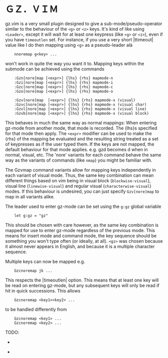 # ＧＺ．ＶＩＭ

gz.vim is a very small plugin designed to give a sub-mode/pseudo-operator
similar to the behaviour of the `<g>` or `<z>` keys. It's kind of like using
`<Leader>`, except it will wait for at least one keypress (like `<g>` or `<z>`),
even if you have `timeoutlen` set. For instance, if you use a very short
|ttimeout| value like I do then mapping using `<g>` as a pseudo-leader alà 

```vim
    nnoremap g<key> ...
```

won't work in quite the way you want it to. Mapping keys within the
submode can be achieved using the commands

```vim
    :Gzn[nore]map [<expr>] {lhs} {rhs} mapmode-n 
    :Gzi[nore]map [<expr>] {lhs} {rhs} mapmode-i 
    :Gzc[nore]map [<expr>] {lhs} {rhs} mapmode-c 
    :Gzo[nore]map [<expr>] {lhs} {rhs} mapmode-o 

    :Gzv[nore]map  [<expr>] {lhs} {rhs} mapmode-x (visual)       
    :Gzvc[nore]map [<expr>] {lhs} {rhs} mapmode-x (visual char)  
    :Gzvl[nore]map [<expr>] {lhs} {rhs} mapmode-x (visual line)  
    :Gzvb[nore]map [<expr>] {lhs} {rhs} mapmode-x (visual block) 
```

This behaves in much the same way as normal mappings: When entering gz-mode
from another mode, that mode is recorded. The {lhs}s specified for that mode
then apply. The `<expr>` modifier can be used to make the {rhs} of the mapping
be evaluated and the resulting string treated as a set of keypresses as if the
user typed them. If the keys are not mapped, the default behaviour for that
mode applies. e.g. gzd becomes d when in normal, visual, etc. The 'nore'
variants for each command behave the same way as the variants of commands
(like `nmap`) you might be familiar with.

The Gzvmap command variants allow for mapping keys independently in each
variant of visual mode. Thus, the same key combination can mean different
things based on vim being in visual block (`blockwise-visual`), visual line
(`linewise-visual`) and regular visual (`characterwise-visual`) modes. If this
behaviour is undesired, you can just specify `Gzv[nore]map` to map in all
variants alike.

The leader used to enter gz-mode can be set using the `g:gz` global variable

```vim
    let g:gz = "gz"
```

This should be chosen with care however, as the same key combination is mapped
for use to enter gz-mode regardless of the previous mode. This means for
insert mode and command mode, the key sequence should be something you won't
type often (or ideally, at all). `<gz>` was chosen because it almost never appears in
English, and because it is a multiple character sequence.

Multiple keys can now be mapped e.g.

```vim
    Gzcnoremap jk ...
```

This respects the |timeoutlen| option. This means that at least one key will
be read on entering gz-mode, but any subsequent keys will only be read if
hit in quick successions. This allows

```vim
    Gzcnoremap <key1><key2> ...
```

to be handled differently from

```vim
    Gzcnoremap <key1> ...
    Gzcnoremap <key2> ...
```


TODO:

* ~~~Operator pending mappings cannot work. This is due to the behaviour of `mode()`, as executing `mode()` requires changing the mode from operator pending. Thus, we cannot dispatch keypresses based on being in this mode~~~

* ~~~Currently the {lhs} of a mapping can only be one character. This is due to the behaviour of `getchar()`, meaning only one character worth of input is read, rather than waiting for additional keypresses within the time limit of `ttimeout`~~~
